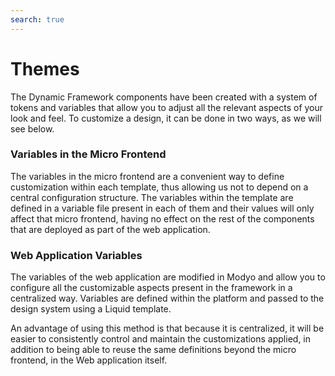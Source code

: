 ```yaml
---
search: true
---
```


# Themes

The Dynamic Framework components have been created with a system of tokens and variables that allow you to adjust all the relevant aspects of your look and feel. To customize a design, it can be done in two ways, as we will see below.

### Variables in the Micro Frontend

The variables in the micro frontend are a convenient way to define customization within each template, thus allowing us not to depend on a central configuration structure. The variables within the template are defined in a variable file present in each of them and their values will only affect that micro frontend, having no effect on the rest of the components that are deployed as part of the web application.


### Web Application Variables

The variables of the web application are modified in Modyo and allow you to configure all the customizable aspects present in the framework in a centralized way. Variables are defined within the platform and passed to the design system using a Liquid template.

An advantage of using this method is that because it is centralized, it will be easier to consistently control and maintain the customizations applied, in addition to being able to reuse the same definitions beyond the micro frontend, in the Web application itself.